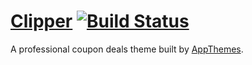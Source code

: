# [Clipper](https://www.appthemes.com/themes/clipper/) [![Build Status](http://ci.appthemesdev.com/buildStatus/icon?job=Clipper-build-master)](http://ci.appthemesdev.com/job/Clipper-build-master/)

A professional coupon deals theme built by [AppThemes](https://www.appthemes.com/).
